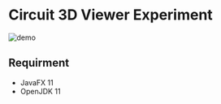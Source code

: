 # Circuit 3D Viewer Experiment

![demo](https://i.imgur.com/vPkRef0.jpg)

## Requirment ##

* JavaFX 11
* OpenJDK 11
